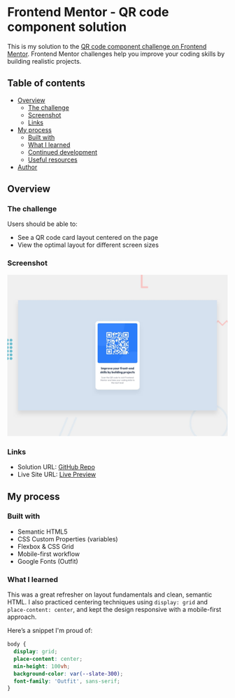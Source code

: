 # Frontend Mentor - QR code component solution

This is my solution to the [QR code component challenge on Frontend Mentor](https://www.frontendmentor.io/challenges/qr-code-component-iux_sIO_H). Frontend Mentor challenges help you improve your coding skills by building realistic projects.

## Table of contents

- [Overview](#overview)
  - [The challenge](#the-challenge)
  - [Screenshot](#screenshot)
  - [Links](#links)
- [My process](#my-process)
  - [Built with](#built-with)
  - [What I learned](#what-i-learned)
  - [Continued development](#continued-development)
  - [Useful resources](#useful-resources)
- [Author](#author)

## Overview

### The challenge

Users should be able to:

- See a QR code card layout centered on the page
- View the optimal layout for different screen sizes

### Screenshot

![Desktop Screenshot](./preview.jpg)

### Links

- Solution URL: [GitHub Repo](https://www.frontendmentor.io/solutions/this-was-a-simple-challenge-and-did-not-require-much-xQrtX2cMQC)
- Live Site URL: [Live Preview](https://mobina-dev-2001.github.io/QR-code-component/)

## My process

### Built with

- Semantic HTML5
- CSS Custom Properties (variables)
- Flexbox & CSS Grid
- Mobile-first workflow
- Google Fonts (Outfit)

### What I learned

This was a great refresher on layout fundamentals and clean, semantic HTML. I also practiced centering techniques using `display: grid` and `place-content: center`, and kept the design responsive with a mobile-first approach.

Here’s a snippet I'm proud of:

```css
body {
  display: grid;
  place-content: center;
  min-height: 100vh;
  background-color: var(--slate-300);
  font-family: 'Outfit', sans-serif;
}
